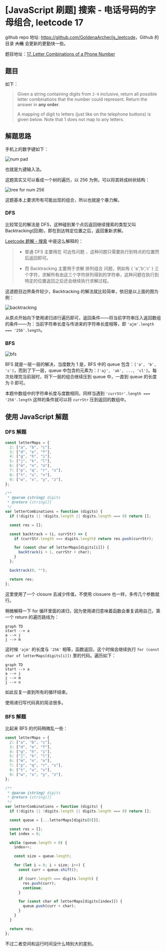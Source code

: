 # [JavaScript 刷题] 搜索 - 电话号码的字母组合, leetcode 17

github repo 地址: <https://github.com/GoldenaArcher/js_leetcode>，Github 的目录 ~~大概~~ 会更新的更勤快一些。

题目地址：[17. Letter Combinations of a Phone Number](https://leetcode.com/problems/letter-combinations-of-a-phone-number/)

## 题目

如下：

> Given a string containing digits from `2-9` inclusive, return all possible letter combinations that the number could represent. Return the answer in **any order**.
>
> A mapping of digit to letters (just like on the telephone buttons) is given below. Note that 1 does not map to any letters.

## 解题思路

手机上的数字键如下：

![num pad](https://img-blog.csdnimg.cn/5597fd304e70483791b84fe9497b6704.png)

也就是九键输入法。

这题其实又可以看成一个树的遍历，以 256 为例，可以将其转成树状结构：

![tree for num 256](https://img-blog.csdnimg.cn/6c2a55dc71904096a1764b13c096ff84.png)

这题基本上要求所有可能出现的组合，所以也就是个暴力解。

### DFS

比较常见的解法是 DFS，这种碰到某个点后返回继续搜索的类型又叫 Backtracking(回溯)，即在到达特定位置之后，返回重新求解。

[Leetcode 题解 - 搜索](https://github.com/CyC2018/CS-Notes/blob/master/notes/Leetcode%20%E9%A2%98%E8%A7%A3%20-%20%E6%90%9C%E7%B4%A2.md#1-%E6%95%B0%E5%AD%97%E9%94%AE%E7%9B%98%E7%BB%84%E5%90%88) 中是这么解释的：

> - 普通 DFS 主要用在 可达性问题 ，这种问题只需要执行到特点的位置然后返回即可。
>
> - 而 Backtracking 主要用于求解 排列组合 问题，例如有 { 'a','b','c' } 三个字符，求解所有由这三个字符排列得到的字符串，这种问题在执行到特定的位置返回之后还会继续执行求解过程。

这道题目边界条件较少，Backtracking 的解法就比较简单，依旧是以上面的图为例：

![backtracking](https://img-blog.csdnimg.cn/a0adfefd390141b1aca61edf5db426fe.png)

从原点开始向下使用递归进行遍历即可，返回条件——将当前字符串压入返回数组的条件——为：当前字符串长度与传进来的字符串长度相等，即 `'ajm'.length === '256'.length`。

### BFS

![bfs](https://img-blog.csdnimg.cn/296c19d319314c3eb36b66f85602248e.png)

BFS 就是一层一层的解决，当度数为 1 是，BFS 中的 queue 包含：`['a', 'b', 'c']`，而到了下一层，queue 中包含的元素为：`['aj', 'ak', ..., 'cl']`。每次处理完当前层时，将下一层的组合继续压到 queue 中，一直到 queue 的长度为 0 即可。

本题中数组中的字符串长度与度数相同，同样当遇到 `'currStr'.length === '256'.length` 这样的条件就可以将 `currStr` 压到返回的数组中。

## 使用 JavaScript 解题

### DFS 解题

```javascript
const letterMaps = {
  2: ["a", "b", "c"],
  3: ["d", "e", "f"],
  4: ["g", "h", "i"],
  5: ["j", "k", "l"],
  6: ["m", "n", "o"],
  7: ["p", "q", "r", "s"],
  8: ["t", "u", "v"],
  9: ["w", "x", "y", "z"],
};

/**
 * @param {string} digits
 * @return {string[]}
 */
var letterCombinations = function (digits) {
  if (!digits || !digits.length || digits.length === 0) return [];

  const res = [];

  const backtrack = (i, currStr) => {
    if (currStr.length === digits.length) return res.push(currStr);

    for (const char of letterMaps[digits[i]]) {
      backtrack(i + 1, currStr + char);
    }
  };

  backtrack(0, "");

  return res;
};
```

这里使用了一个 closure 去减少传值，不使用 closuere 也一样，多传几个参数就行。

稍微解释一下 for 循环里面的递归，因为使用递归意味着函数会重复调用自己，第一个 return 的遍历路线为：

```mermaid
graph TD
start --> a
a --> j
j --> m
```

这时候 `'ajm'` 的长度与 `'256'` 相等，函数返回，这个时候会继续执行 `for (const char of letterMaps[digits[i]])` 里的代码。遍历如下：

```mermaid
graph TD
start --> a
a --> j
j --> m
j --> n
```

如此反复一直到所有的循环结束。

使用递归写代码真的简洁很多。

### BFS 解题

比起来 BFS 的代码稍微乱一些：

```javascript
const letterMaps = {
  2: ["a", "b", "c"],
  3: ["d", "e", "f"],
  4: ["g", "h", "i"],
  5: ["j", "k", "l"],
  6: ["m", "n", "o"],
  7: ["p", "q", "r", "s"],
  8: ["t", "u", "v"],
  9: ["w", "x", "y", "z"],
};

/**
 * @param {string} digits
 * @return {string[]}
 */
var letterCombinations = function (digits) {
  if (!digits || !digits.length || digits.length === 0) return [];

  const queue = [...letterMaps[digits[0]]];

  const res = [];
  let index = 0;

  while (queue.length > 0) {
    index++;

    const size = queue.length;

    for (let i = 0; i < size; i++) {
      const curr = queue.shift();

      if (curr.length === digits.length) {
        res.push(curr);
        continue;
      }

      for (const char of letterMaps[digits[index]]) {
        queue.push(curr + char);
      }
    }
  }

  return res;
};
```

不过二者空间和运行时间没什么特别大的差别。
